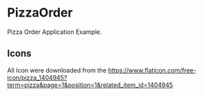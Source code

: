# PizzaOrder
Pizza Order Application Example.

## Icons 
All Icon were downloaded from the https://www.flaticon.com/free-icon/pizza_1404945?term=pizza&page=1&position=1&related_item_id=1404945